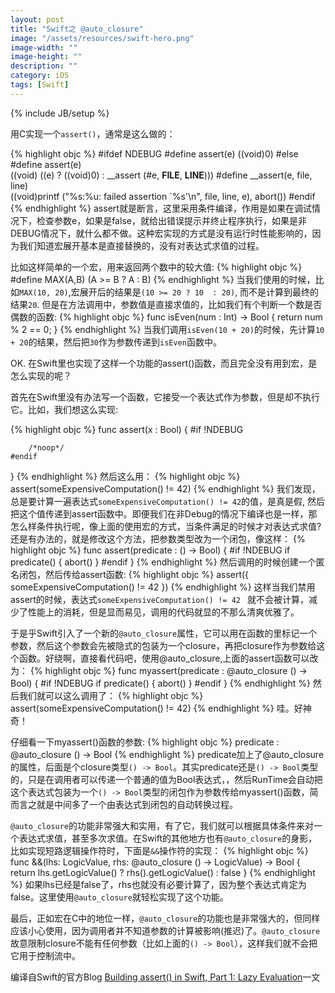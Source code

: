 ```yaml
---
layout: post
title: "Swift之 @auto_closure"
image: "/assets/resources/swift-hero.png"
image-width: ""
image-height: ""
description: ""
category: iOS
tags: [Swift]
---
```

{% include JB/setup %}

用C实现一个`assert()`，通常是这么做的：

{% highlight objc %}
#ifdef NDEBUG
#define assert(e)  ((void)0)
#else
#define assert(e)  \
    ((void) ((e) ? ((void)0) : __assert (#e, __FILE__, __LINE__)))
#define __assert(e, file, line) \
    ((void)printf ("%s:%u: failed assertion `%s'\n", file, line, e), abort())
#endif
{% endhighlight %} 
assert就是断言，这里采用条件编译，作用是如果在调试情况下，检查参数e，如果是false，就给出错误提示并终止程序执行，如果是非DEBUG情况下，就什么都不做。这种宏实现的方式是没有运行时性能影响的，因为我们知道宏展开基本是直接替换的，没有对表达式求值的过程。

比如这样简单的一个宏，用来返回两个数中的较大值:
{% highlight objc %}
#define MAX(A,B) (A >= B ? A : B)
{% endhighlight %} 
当我们使用的时候，比如`MAX(10, 20)`,宏展开后的结果是`(10 >= 20 ? 10  : 20)`, 而不是计算到最终的结果`20`. 但是在方法调用中，参数值是直接求值的，比如我们有个判断一个数是否偶数的函数:
{% highlight objc %}
func isEven(num : Int) -> Bool {
    return num % 2 == 0;
}
{% endhighlight %} 
当我们调用`isEven(10 + 20)`的时候，先计算`10 + 20`的结果，然后把`30`作为参数传递到`isEven`函数中。

OK. 在Swift里也实现了这样一个功能的assert()函数，而且完全没有用到宏，是怎么实现的呢？

首先在Swift里没有办法写一个函数，它接受一个表达式作为参数，但是却不执行它。比如，我们想这么实现:

{% highlight objc %}
func assert(x : Bool) {
    #if !NDEBUG

        /*noop*/
    #endif
}
{% endhighlight %} 
然后这么用：
{% highlight objc %}
assert(someExpensiveComputation() != 42)
{% endhighlight %} 
我们发现，总是要计算一遍表达式`someExpensiveComputation() != 42`的值，是真是假, 然后把这个值传递到assert函数中。即便我们在非Debug的情况下编译也是一样，那怎么样条件执行呢，像上面的使用宏的方式，当条件满足的时候才对表达式求值? 还是有办法的，就是修改这个方法，把参数类型改为一个闭包，像这样：
{% highlight objc %}
func assert(predicate : () -> Bool) {
    #if !NDEBUG
        if predicate() {
            abort()
        }
    #endif
}
{% endhighlight %} 
然后调用的时候创建一个匿名闭包，然后传给assert函数:
{% highlight objc %}
assert({ someExpensiveComputation() != 42 })
{% endhighlight %} 
这样当我们禁用assert的时候，表达式`someExpensiveComputation() != 42 ` 就不会被计算，减少了性能上的消耗，但是显而易见，调用的代码就显的不那么清爽优雅了。

于是乎Swift引入了一个新的`@auto_closure`属性，它可以用在函数的里标记一个参数，然后这个参数会先被隐式的包装为一个closure，再把closure作为参数给这个函数。好绕啊，直接看代码吧，使用@auto_closure,上面的assert函数可以改为：
{% highlight objc %}
func myassert(predicate : @auto_closure () -> Bool) {
    #if !NDEBUG
        if predicate() {
            abort()
        }
    #endif
}
{% endhighlight %} 
然后我们就可以这么调用了：
{% highlight objc %}
assert(someExpensiveComputation() != 42)
{% endhighlight %} 
哇。好神奇！

仔细看一下myassert()函数的参数:
{% highlight objc %}
predicate : @auto_closure () -> Bool
{% endhighlight %} 
predicate加上了@auto_closure的属性，后面是个closure类型`() -> Bool`。其实predicate还是`() -> Bool`类型的，只是在调用者可以传递一个普通的值为Bool表达式，，然后RunTime会自动把这个表达式包装为一个`() -> Bool`类型的闭包作为参数传给myassert()函数，简而言之就是中间多了一个由表达式到闭包的自动转换过程。

`@auto_closure`的功能非常强大和实用，有了它，我们就可以根据具体条件来对一个表达式求值，甚至多次求值。在Swift的其他地方也有`@auto_closure`的身影，比如实现短路逻辑操作符时，下面是`&&`操作符的实现：
{% highlight objc %}
func &&(lhs: LogicValue, rhs: @auto_closure () -> LogicValue) -> Bool {
    return lhs.getLogicValue() ? rhs().getLogicValue() : false
}
{% endhighlight %} 
如果lhs已经是false了，rhs也就没有必要计算了，因为整个表达式肯定为false。这里使用`@auto_closure`就轻松实现了这个功能。

最后，正如宏在C中的地位一样，`@auto_closure`的功能也是非常强大的，但同样应该小心使用，因为调用者并不知道参数的计算被影响(推迟)了。`@auto_closure`故意限制closure不能有任何参数（比如上面的`() -> Bool`），这样我们就不会把它用于控制流中。


编译自Swift的官方Blog [Building assert() in Swift, Part 1: Lazy Evaluation](https://developer.apple.com/swift/blog/?id=4)一文


